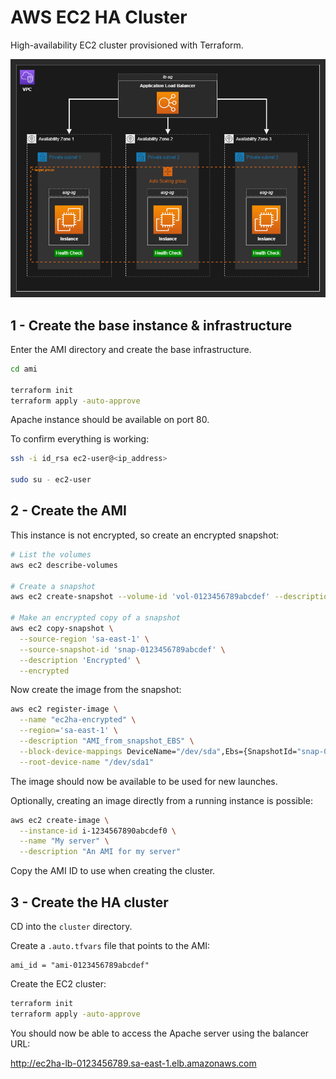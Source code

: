 # AWS EC2 HA Cluster

High-availability EC2 cluster provisioned with Terraform.

<img src=".diagrams/aws.drawio.png" />

## 1 - Create the base instance & infrastructure

Enter the AMI directory and create the base infrastructure.

```sh
cd ami

terraform init
terraform apply -auto-approve
```

Apache instance should be available on port 80.

To confirm everything is working:

```sh
ssh -i id_rsa ec2-user@<ip_address>

sudo su - ec2-user
```

## 2 - Create the AMI

This instance is not encrypted, so create an encrypted snapshot:

```sh
# List the volumes
aws ec2 describe-volumes

# Create a snapshot
aws ec2 create-snapshot --volume-id 'vol-0123456789abcdef' --description 'Unencrypted' --tag-specifications 'ResourceType=snapshot,Tags=[{Key=Name,Value=Unencrypted}]'

# Make an encrypted copy of a snapshot
aws ec2 copy-snapshot \
  --source-region 'sa-east-1' \
  --source-snapshot-id 'snap-0123456789abcdef' \
  --description 'Encrypted' \
  --encrypted
```

Now create the image from the snapshot:

```sh
aws ec2 register-image \
  --name "ec2ha-encrypted" \
  --region='sa-east-1' \
  --description "AMI_from_snapshot_EBS" \
  --block-device-mappings DeviceName="/dev/sda",Ebs={SnapshotId="snap-0123456789abcdef"} \
  --root-device-name "/dev/sda1"
```

The image should now be available to be used for new launches.

Optionally, creating an image directly from a running instance is possible:

```sh
aws ec2 create-image \
  --instance-id i-1234567890abcdef0 \
  --name "My server" \
  --description "An AMI for my server"
```

Copy the AMI ID to use when creating the cluster.

## 3 - Create the HA cluster

CD into the `cluster` directory.

Create a `.auto.tfvars` file that points to the AMI:

```hcl
ami_id = "ami-0123456789abcdef"
```

Create the EC2 cluster:

```sh
terraform init
terraform apply -auto-approve
```

You should now be able to access the Apache server using the balancer URL:


http://ec2ha-lb-0123456789.sa-east-1.elb.amazonaws.com
